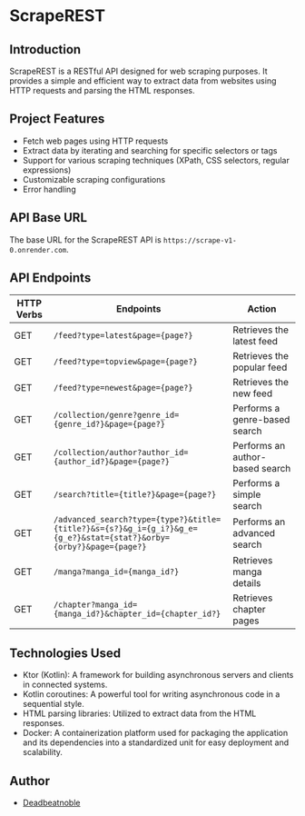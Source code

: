 # ScrapeREST

## Introduction
ScrapeREST is a RESTful API designed for web scraping purposes. It provides a simple and efficient way to extract data from websites using HTTP requests and parsing the HTML responses.

## Project Features
- Fetch web pages using HTTP requests
- Extract data by iterating and searching for specific selectors or tags
- Support for various scraping techniques (XPath, CSS selectors, regular expressions)
- Customizable scraping configurations
- Error handling

## API Base URL
The base URL for the ScrapeREST API is `https://scrape-v1-0.onrender.com`.

## API Endpoints
| HTTP Verbs | Endpoints | Action |
| --- | --- | --- |
| GET | `/feed?type=latest&page={page?}` | Retrieves the latest feed |
| GET | `/feed?type=topview&page={page?}` | Retrieves the popular feed |
| GET | `/feed?type=newest&page={page?}` | Retrieves the new feed |
| GET | `/collection/genre?genre_id={genre_id?}&page={page?}` | Performs a genre-based search |
| GET | `/collection/author?author_id={author_id?}&page={page?}` | Performs an author-based search |
| GET | `/search?title={title?}&page={page?}` | Performs a simple search |
| GET | `/advanced_search?type={type?}&title={title?}&s={s?}&g_i={g_i?}&g_e={g_e?}&stat={stat?}&orby={orby?}&page={page?}` | Performs an advanced search |
| GET | `/manga?manga_id={manga_id?}` | Retrieves manga details |
| GET | `/chapter?manga_id={manga_id?}&chapter_id={chapter_id?}` | Retrieves chapter pages |

## Technologies Used
- Ktor (Kotlin): A framework for building asynchronous servers and clients in connected systems.
- Kotlin coroutines: A powerful tool for writing asynchronous code in a sequential style.
- HTML parsing libraries: Utilized to extract data from the HTML responses.
- Docker: A containerization platform used for packaging the application and its dependencies into a standardized unit for easy deployment and scalability.

## Author
- [Deadbeatnoble](https://github.com/deadbeatnoble)

